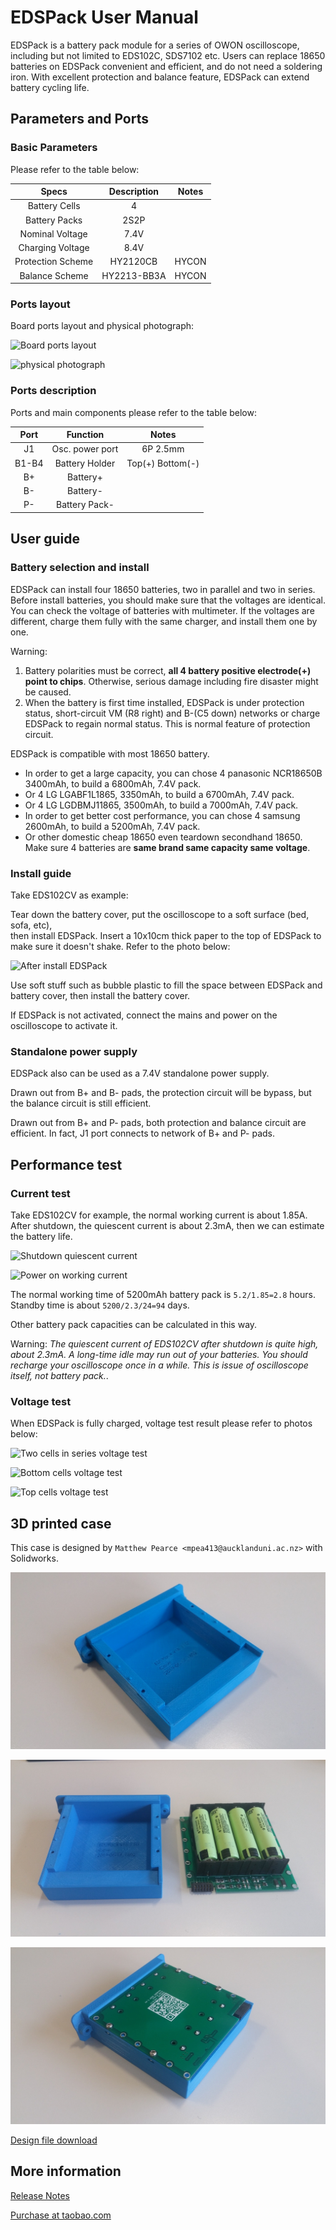 # EDSPack User Manual

EDSPack is a battery pack module for a series of OWON oscilloscope, including
but not limited to EDS102C, SDS7102 etc. Users can replace 18650 batteries on
EDSPack convenient and efficient, and do not need a soldering iron. With excellent
protection and balance feature, EDSPack can extend battery cycling life.

## Parameters and Ports

### Basic Parameters

Please refer to the table below:

| Specs            | Description | Notes |
|:----------------:|:-----------:|:-----:|
| Battery Cells    | 4           |       |
| Battery Packs    | 2S2P        |       |
| Nominal Voltage  | 7.4V        |       |
| Charging Voltage | 8.4V        |       |
| Protection Scheme| HY2120CB    | HYCON |
| Balance Scheme   | HY2213-BB3A | HYCON |

### Ports layout

Board ports layout and physical photograph:

![Board ports layout](image/01-主板端子布局.png "Board ports layout")

![physical photograph](image/09-EDSPack实物图.png "physical photograph")

### Ports description

Ports and main components please refer to the table below:

|   Port       | Function               | Notes            |
|:------------:|:----------------------:|:----------------:|
| J1           | Osc. power port        | 6P 2.5mm         |
| B1-B4        | Battery Holder         | Top(+) Bottom(-) |
| B+           | Battery+               |                  |
| B-           | Battery-               |                  |
| P-           | Battery Pack-          |                  |

## User guide

### Battery selection and install

EDSPack can install four 18650 batteries, two in parallel and two in series.
Before install batteries, you should make sure that the voltages are identical.
You can check the voltage of batteries with multimeter. If the voltages are
different, charge them fully with the same charger, and install them one by one.

Warning:

 1. Battery polarities must be correct, **all 4 battery positive electrode(+) point to chips**.
    Otherwise, serious damage including fire disaster might be caused.
 2. When the battery is first time installed, EDSPack is under protection status,
    short-circuit VM (R8 right) and B-(C5 down) networks or charge EDSPack to
    regain normal status. This is normal feature of protection circuit.

EDSPack is compatible with most 18650 battery.

- In order to get a large capacity, you can chose 4 panasonic NCR18650B 3400mAh, to build a 6800mAh, 7.4V pack.
- Or 4 LG LGABF1L1865, 3350mAh, to build a 6700mAh, 7.4V pack.
- Or 4 LG LGDBMJ11865, 3500mAh, to build a 7000mAh, 7.4V pack.
- In order to get better cost performance, you can chose 4 samsung 2600mAh, to build a 5200mAh, 7.4V pack.
- Or other domestic cheap 18650 even teardown secondhand 18650. Make sure 4 batteries are **same brand same capacity same voltage**.

### Install guide

Take EDS102CV as example:

Tear down the battery cover, put the oscilloscope to a soft surface (bed, sofa, etc),  
then install EDSPack. Insert a 10x10cm thick paper to the top of EDSPack to make
sure it doesn't shake. Refer to the photo below:

![After install EDSPack](image/03-装入EDSPack以后的电池仓.png "After install EDSPack")

Use soft stuff such as bubble plastic to fill the space between EDSPack and 
battery cover, then install the battery cover.

If EDSPack is not activated, connect the mains and power on the oscilloscope to activate it.

### Standalone power supply

EDSPack also can be used as a 7.4V standalone power supply.

Drawn out from B+ and B- pads, the protection circuit will be bypass, but the 
balance circuit is still efficient.

Drawn out from B+ and P- pads, both protection and balance circuit are efficient.
In fact, J1 port connects to network of B+ and P- pads.

## Performance test

### Current test

Take EDS102CV for example, the normal working current is about 1.85A. After shutdown, 
the quiescent current is about 2.3mA, then we can estimate the battery life.

![Shutdown quiescent current](image/04-关机静态电流.png "Shutdown quiescent current")

![Power on working current](image/05-开机工作电流.png "Power on working current")

The normal working time of 5200mAh battery pack is `5.2/1.85=2.8` hours. Standby 
time is about `5200/2.3/24=94` days.

Other battery pack capacities can be calculated in this way.

Warning: *The quiescent current of EDS102CV after shutdown is quite high, about 2.3mA.
A long-time idle may run out of your batteries. You should recharge your oscilloscope
once in a while. This is issue of oscilloscope itself, not battery pack.*.

### Voltage test

When EDSPack is fully charged, voltage test result please refer to photos below:

![Two cells in series voltage test](image/06-两节电池电压测试.png "Two cells in series voltage test")

![Bottom cells voltage test](image/07-底部电池电压测试.png "Bottom cells voltage test")

![Top cells voltage test](image/08-顶部电池电压测试.png "Top cells voltage test")

## 3D printed case

This case is designed by `Matthew Pearce <mpea413@aucklanduni.ac.nz>` with Solidworks.

![3D printed case](OwonBatteryCase/Pictures/20191029_072656.jpg "3D printed case")

![3D printed case](OwonBatteryCase/Pictures/20191029_074358.jpg "3D printed case")

![3D printed case](OwonBatteryCase/Pictures/20191029_074707.jpg "3D printed case")

[Design file download](OwonBatteryCase)


## More information

[Release Notes](ReleaseNotes_EN.md)

[Purchase at taobao.com](https://item.taobao.com/item.htm?spm=a1z10.1-c.w4004-9102396040.29.17d11e5fmlPS4n&id=522970098585)
